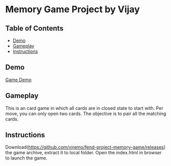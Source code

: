 # Memory Game Project by Vijay

## Table of Contents

* [Demo](#demo)
* [Gameplay](#gameplay)
* [Instructions](#instructions)

## Demo
[Game Demo](https://vjremo.github.io/fend-project-memory-game/)

## Gameplay

This is an card game in which all cards are in closed state to start with.
Per move, you can only open two cards.
The objective is to pair all the matching cards.


## Instructions

Download(https://github.com/vjremo/fend-project-memory-game/releases) the game archive, extract it to local folder. 
Open the index.html in browser to launch the game. 
